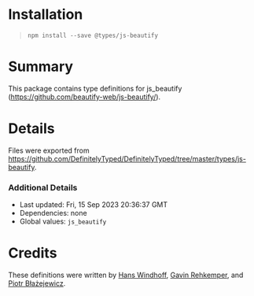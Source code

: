 # Installation
> `npm install --save @types/js-beautify`

# Summary
This package contains type definitions for js_beautify (https://github.com/beautify-web/js-beautify/).

# Details
Files were exported from https://github.com/DefinitelyTyped/DefinitelyTyped/tree/master/types/js-beautify.

### Additional Details
 * Last updated: Fri, 15 Sep 2023 20:36:37 GMT
 * Dependencies: none
 * Global values: `js_beautify`

# Credits
These definitions were written by [Hans Windhoff](https://github.com/hansrwindhoff), [Gavin Rehkemper](https://github.com/gavinr), and [Piotr Błażejewicz](https://github.com/peterblazejewicz).
